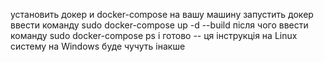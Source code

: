 установить докер и docker-compose на вашу машину
запустить докер 
ввести команду sudo docker-compose up -d --build
після чого ввести команду sudo docker-compose ps 
і готово -- ця інструкція на Linux систему на Windows буде чучуть інакше

